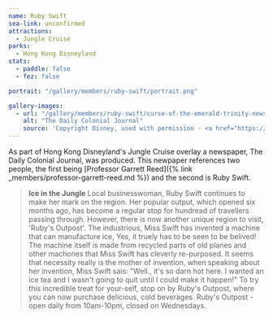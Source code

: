 ```yaml
---
name: Ruby Swift
sea-link: unconfirmed
attractions:
  - Jungle Cruise
parks:
  - Hong Kong Disneyland
stats:
  - paddle: false
  - fez: false

portrait: "/gallery/members/ruby-swift/portrait.png"

gallery-images:
  - url: "/gallery/members/ruby-swift/curse-of-the-emerald-trinity-newspaper.png"
    alt: "The Daily Colonial Journal"
    source: 'Copyright Disney, used with permission - <a href="https://www.andysinclairharris.com/" target="_blank">Andy Sinclair Harris</a>'
---
```


As part of Hong Kong Disneyland's Jungle Cruise overlay a newspaper, The Daily Colonial Journal, was produced. This newpaper references two people, the first being [Professor Garrett Reed]({% link _members/professor-garrett-reed.md %}) and the second is Ruby Swift.

> <strong>Ice in the Jungle</strong>
> Local businesswoman, Ruby Swift continues to make her mark on the region. Her popular output, which opened six months ago, has become a regular stop for hundread of travellers passing through. However, there is now another unique region to visit, 'Ruby's Outpost'. The industrious, Miss Swift has invented a machine that can manufacture ice, Yes, it truely has to be seen to be belived! The machine itself is made from recycled parts of old planes and other machones that Miss Swift has cleverly re-purposed. It seems that necessity really is the mother of invention, when speaking about her invention, Miss Swift sais: "Well., it's so darn hot here. I wanted an ice tea and I wasn't going to quit until I could make it happen!" To try this incredible treat for your-self, stop on by Ruby's Outpost, where you can now purchase delicious, cold beverages.
> Ruby's Outpost - open daily from 10am-10pm, closed on Wednesdays.
